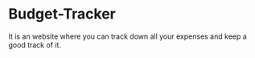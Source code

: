# Budget-Tracker
It is an website where you can track down all your expenses and keep a good track of it.
